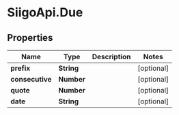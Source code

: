 # SiigoApi.Due

## Properties

Name | Type | Description | Notes
------------ | ------------- | ------------- | -------------
**prefix** | **String** |  | [optional] 
**consecutive** | **Number** |  | [optional] 
**quote** | **Number** |  | [optional] 
**date** | **String** |  | [optional] 


